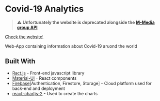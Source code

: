 # Covid-19 Analytics

> :warning: **Unfortunately the website is deprecated alongside the [M-Media group API](https://github.com/M-Media-Group/Covid-19-API)**

[Check the website!](https://covid-19-1bb90.firebaseapp.com/home)

Web-App containing information about Covid-19 aruond the world

## Built With

* [Ract.js](https://it.reactjs.org/) - Front-end javascript library
* [Material-UI](https://material-ui.com/) - React components
* [Firebase](https://firebase.google.com/)[Authentication, Firestore, Storage] - Cloud platform used for back-end and deployment
* [react-chartjs-2](https://github.com/reactchartjs/react-chartjs-2) - Used to create the charts
